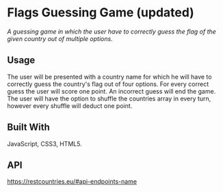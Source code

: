 # Flags Guessing Game (updated)

*A guessing game in which the user have to correctly guess the flag of the given country out of multiple options.*
## Usage

The user will be presented with a country name for which he will have to correctly guess the country's flag out of four options.
For every correct guess the user will score one point. An incorrect guess will end the game.
The user will have the option to shuffle the countries array in every turn, however every shuffle will deduct one point.

## Built With

JavaScript, CSS3, HTML5.

## API

https://restcountries.eu/#api-endpoints-name
